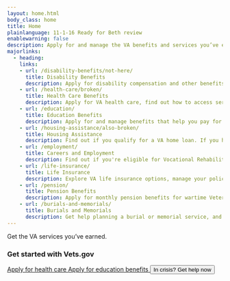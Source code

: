 ```yaml
---
layout: home.html
body_class: home
title: Home
plainlanguage: 11-1-16 Ready for Beth review
enablewarning: false
description: Apply for and manage the VA benefits and services you’ve earned as a Veteran, Servicemember, or family member—like health care, disability, education, and more.
majorlinks:
  - heading:
    links:
    - url: /disability-benefits/not-here/
      title: Disability Benefits
      description: Apply for disability compensation and other benefits for conditions related to your military service.
    - url: /health-care/broken/
      title: Health Care Benefits
      description: Apply for VA health care, find out how to access services, and manage your health and benefits online.
    - url: /education/
      title: Education Benefits
      description: Apply for and manage benefits that help you pay for college and training programs.
    - url: /housing-assistance/also-broken/
      title: Housing Assistance
      description: Find out if you qualify for a VA home loan. If you have a service-connected disability, find out if you qualify for a housing grant to help you live more independently.
    - url: /employment/
      title: Careers and Employment
      description: Find out if you're eligible for Vocational Rehabilitation and Employment (VR&E) services, get support for your Veteran-owned small business, and access other resources to help build your career skills and find a job.
    - url: /life-insurance/
      title: Life Insurance
      description: Explore VA life insurance options, manage your policy online, and file claims.
    - url: /pension/
      title: Pension Benefits
      description: Apply for monthly pension benefits for wartime Veterans and survivors.
    - url: /burials-and-memorials/
      title: Burials and Memorials
      description: Get help planning a burial or memorial service, and find out how to get survivor and dependent benefits.
---
```

<div class="homepage-hero">
  <div class="homepage-hero-image usa-grid">
    <!-- Keep the white space here in order to force a line break. -->
    <div class="homepage-hero-title">Get the VA services
you’ve earned.</div>
  </div>
</div>

<div class="popular-container usa-grid-full">
<h3>Get started with Vets.gov</h3>
<div class="popular-container-links">
  <a href="/health-care/apply/" class="usa-button usa-button-secondary" onClick="window.dataLayer.push({ event: 'nav-main-healthcare' });">
    Apply for health care
  </a>

  <a href="/education/apply/" class="usa-button usa-button-secondary" onClick="window.dataLayer.push({ event: 'nav-main-education' });">
    Apply for education benefits
  </a>

  <button data-show="#modal-crisisline" class="va-overlay-trigger usa-button usa-button-secondary" onClick="window.dataLayer.push({ event: 'nav-main-vcl' });">
    In crisis? Get help now
  </button>
</div>
